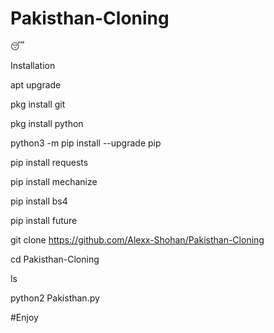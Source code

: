# Pakisthan-Cloning

😴


Installation

apt upgrade

pkg install git

pkg install python

python3 -m pip install --upgrade pip

pip install requests

pip install mechanize

pip install bs4

pip install future

git clone https://github.com/Alexx-Shohan/Pakisthan-Cloning

cd Pakisthan-Cloning

ls

python2 Pakisthan.py


#Enjoy
